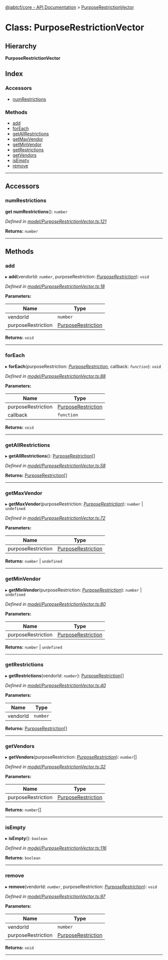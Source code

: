 [@iabtcf/core - API Documentation](../README.md) > [PurposeRestrictionVector](../classes/purposerestrictionvector.md)

# Class: PurposeRestrictionVector

## Hierarchy

**PurposeRestrictionVector**

## Index

### Accessors

* [numRestrictions](purposerestrictionvector.md#numrestrictions)

### Methods

* [add](purposerestrictionvector.md#add)
* [forEach](purposerestrictionvector.md#foreach)
* [getAllRestrictions](purposerestrictionvector.md#getallrestrictions)
* [getMaxVendor](purposerestrictionvector.md#getmaxvendor)
* [getMinVendor](purposerestrictionvector.md#getminvendor)
* [getRestrictions](purposerestrictionvector.md#getrestrictions)
* [getVendors](purposerestrictionvector.md#getvendors)
* [isEmpty](purposerestrictionvector.md#isempty)
* [remove](purposerestrictionvector.md#remove)

---

## Accessors

<a id="numrestrictions"></a>

###  numRestrictions

**get numRestrictions**(): `number`

*Defined in [model/PurposeRestrictionVector.ts:121](https://github.com/chrispaterson/iabtcf-es/blob/583c914/modules/core/src/model/PurposeRestrictionVector.ts#L121)*

**Returns:** `number`

___

## Methods

<a id="add"></a>

###  add

▸ **add**(vendorId: *`number`*, purposeRestriction: *[PurposeRestriction](purposerestriction.md)*): `void`

*Defined in [model/PurposeRestrictionVector.ts:18](https://github.com/chrispaterson/iabtcf-es/blob/583c914/modules/core/src/model/PurposeRestrictionVector.ts#L18)*

**Parameters:**

| Name | Type |
| ------ | ------ |
| vendorId | `number` |
| purposeRestriction | [PurposeRestriction](purposerestriction.md) |

**Returns:** `void`

___
<a id="foreach"></a>

###  forEach

▸ **forEach**(purposeRestriction: *[PurposeRestriction](purposerestriction.md)*, callback: *`function`*): `void`

*Defined in [model/PurposeRestrictionVector.ts:88](https://github.com/chrispaterson/iabtcf-es/blob/583c914/modules/core/src/model/PurposeRestrictionVector.ts#L88)*

**Parameters:**

| Name | Type |
| ------ | ------ |
| purposeRestriction | [PurposeRestriction](purposerestriction.md) |
| callback | `function` |

**Returns:** `void`

___
<a id="getallrestrictions"></a>

###  getAllRestrictions

▸ **getAllRestrictions**(): [PurposeRestriction](purposerestriction.md)[]

*Defined in [model/PurposeRestrictionVector.ts:58](https://github.com/chrispaterson/iabtcf-es/blob/583c914/modules/core/src/model/PurposeRestrictionVector.ts#L58)*

**Returns:** [PurposeRestriction](purposerestriction.md)[]

___
<a id="getmaxvendor"></a>

###  getMaxVendor

▸ **getMaxVendor**(purposeRestriction: *[PurposeRestriction](purposerestriction.md)*): `number` \| `undefined`

*Defined in [model/PurposeRestrictionVector.ts:72](https://github.com/chrispaterson/iabtcf-es/blob/583c914/modules/core/src/model/PurposeRestrictionVector.ts#L72)*

**Parameters:**

| Name | Type |
| ------ | ------ |
| purposeRestriction | [PurposeRestriction](purposerestriction.md) |

**Returns:** `number` \| `undefined`

___
<a id="getminvendor"></a>

###  getMinVendor

▸ **getMinVendor**(purposeRestriction: *[PurposeRestriction](purposerestriction.md)*): `number` \| `undefined`

*Defined in [model/PurposeRestrictionVector.ts:80](https://github.com/chrispaterson/iabtcf-es/blob/583c914/modules/core/src/model/PurposeRestrictionVector.ts#L80)*

**Parameters:**

| Name | Type |
| ------ | ------ |
| purposeRestriction | [PurposeRestriction](purposerestriction.md) |

**Returns:** `number` \| `undefined`

___
<a id="getrestrictions"></a>

###  getRestrictions

▸ **getRestrictions**(vendorId: *`number`*): [PurposeRestriction](purposerestriction.md)[]

*Defined in [model/PurposeRestrictionVector.ts:40](https://github.com/chrispaterson/iabtcf-es/blob/583c914/modules/core/src/model/PurposeRestrictionVector.ts#L40)*

**Parameters:**

| Name | Type |
| ------ | ------ |
| vendorId | `number` |

**Returns:** [PurposeRestriction](purposerestriction.md)[]

___
<a id="getvendors"></a>

###  getVendors

▸ **getVendors**(purposeRestriction: *[PurposeRestriction](purposerestriction.md)*): `number`[]

*Defined in [model/PurposeRestrictionVector.ts:32](https://github.com/chrispaterson/iabtcf-es/blob/583c914/modules/core/src/model/PurposeRestrictionVector.ts#L32)*

**Parameters:**

| Name | Type |
| ------ | ------ |
| purposeRestriction | [PurposeRestriction](purposerestriction.md) |

**Returns:** `number`[]

___
<a id="isempty"></a>

###  isEmpty

▸ **isEmpty**(): `boolean`

*Defined in [model/PurposeRestrictionVector.ts:116](https://github.com/chrispaterson/iabtcf-es/blob/583c914/modules/core/src/model/PurposeRestrictionVector.ts#L116)*

**Returns:** `boolean`

___
<a id="remove"></a>

###  remove

▸ **remove**(vendorId: *`number`*, purposeRestriction: *[PurposeRestriction](purposerestriction.md)*): `void`

*Defined in [model/PurposeRestrictionVector.ts:97](https://github.com/chrispaterson/iabtcf-es/blob/583c914/modules/core/src/model/PurposeRestrictionVector.ts#L97)*

**Parameters:**

| Name | Type |
| ------ | ------ |
| vendorId | `number` |
| purposeRestriction | [PurposeRestriction](purposerestriction.md) |

**Returns:** `void`

___

